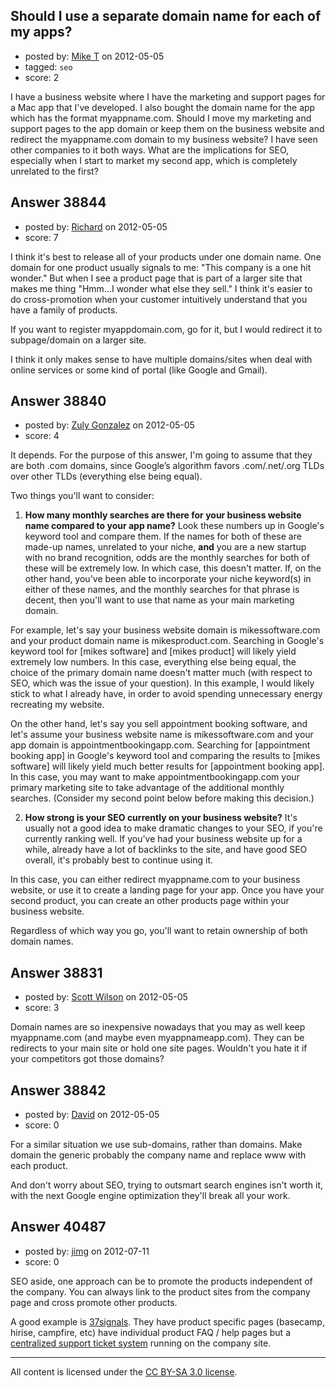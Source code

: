 ## Should I use a separate domain name for each of my apps?

- posted by: [Mike T](https://stackexchange.com/users/-1/6926-mike-t) on 2012-05-05
- tagged: `seo`
- score: 2

I have a business website where I have the marketing and support pages for a Mac app that I've developed.  I also bought the domain name for the app which has the format myappname.com.  Should I move my marketing and support pages to the app domain or keep them on the business website and redirect the myappname.com domain to my business website? I have seen other companies to it both ways. What are the implications for SEO, especially when I start to market my second app, which is completely unrelated to the first? 


## Answer 38844

- posted by: [Richard](https://stackexchange.com/users/-1/17832-richard) on 2012-05-05
- score: 7

I think it's best to release all of your products under one domain name. One domain for one product usually signals to me: "This company is a one hit wonder." But when I see a product page that is part of a larger site that makes me thing "Hmm...I wonder what else they sell." I think it's easier to do cross-promotion when your customer intuitively understand that you have a family of products.

If you want to register myappdomain.com, go for it, but I would redirect it to subpage/domain on a larger site.

I think it only makes sense to have multiple domains/sites when deal with online services or some kind of portal (like Google and Gmail).


## Answer 38840

- posted by: [Zuly Gonzalez](https://stackexchange.com/users/-1/2692-zuly-gonzalez) on 2012-05-05
- score: 4

It depends. For the purpose of this answer, I'm going to assume that they are both .com domains, since Google’s algorithm favors .com/.net/.org TLDs over other TLDs (everything else being equal). 

Two things you'll want to consider:

1. **How many monthly searches are there for your business website name compared to your app name?** Look these numbers up in Google's keyword tool and compare them. If the names for both of these are made-up names, unrelated to your niche, **and** you are a new startup with no brand recognition, odds are the monthly searches for both of these will be extremely low. In which case, this doesn't matter. If, on the other hand, you've been able to incorporate your niche keyword(s) in either of these names, and the monthly searches for that phrase is decent, then you'll want to use that name as your main marketing domain.

 For example, let's say your business website domain is mikessoftware.com and your product domain name is mikesproduct.com. Searching in Google's keyword tool for [mikes software] and [mikes product] will likely yield extremely low numbers. In this case, everything else being equal, the choice of the primary domain name doesn't matter much (with respect to SEO, which was the issue of your question). In this example, I would likely stick to what I already have, in order to avoid spending unnecessary energy recreating my website.

 On the other hand, let's say you sell appointment booking software, and let's assume your business website name is mikessoftware.com and your app domain is appointmentbookingapp.com. Searching for [appointment booking app] in Google's keyword tool and comparing the results to [mikes software] will likely yield much better results for [appointment booking app]. In this case, you may want to make appointmentbookingapp.com your primary marketing site to take advantage of the additional monthly searches. (Consider my second point below before making this decision.)

2. **How strong is your SEO currently on your business website?** It's usually not a good idea to make dramatic changes to your SEO, if you're currently ranking well. If you've had your business website up for a while, already have a lot of backlinks to the site, and have good SEO overall, it's probably best to continue using it. 

 In this case, you can either redirect myappname.com to your business website, or use it to create a landing page for your app. Once you have your second product, you can create an other products page within your business website.

Regardless of which way you go, you'll want to retain ownership of both domain names.



## Answer 38831

- posted by: [Scott Wilson](https://stackexchange.com/users/-1/17652-scott-wilson) on 2012-05-05
- score: 3

Domain names are so inexpensive nowadays that you may as well keep myappname.com (and maybe even myappnameapp.com).  They can be redirects to your main site or hold one site pages.  Wouldn't you hate it if your competitors got those domains? 


## Answer 38842

- posted by: [David](https://stackexchange.com/users/-1/5460-david) on 2012-05-05
- score: 0

For a similar situation we use sub-domains, rather than domains. Make domain the generic probably the company name and replace www with each product.

And don't worry about SEO, trying to outsmart search engines isn't worth it, with the next Google engine optimization they'll break all your work.


## Answer 40487

- posted by: [jimg](https://stackexchange.com/users/-1/2380-jimg) on 2012-07-11
- score: 0

<p>SEO aside, one approach can be to promote the products independent of the company.   You can always link to the product sites from the company page and cross promote other products. </p>

<p>A good example is <a href="http://37signals.com" rel="nofollow">37signals</a>. They have product specific pages (basecamp, hirise, campfire, etc) have individual product FAQ / help pages but a <a href="http://help.37signals.com/" rel="nofollow">centralized support ticket system</a> running on the company site.</p>




---

All content is licensed under the [CC BY-SA 3.0 license](https://creativecommons.org/licenses/by-sa/3.0/).

